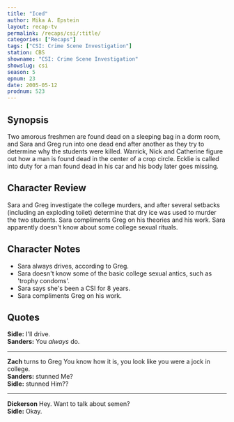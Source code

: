 ```yaml
---
title: "Iced"
author: Mika A. Epstein
layout: recap-tv
permalink: /recaps/csi/:title/
categories: ["Recaps"]
tags: ["CSI: Crime Scene Investigation"]
station: CBS
showname: "CSI: Crime Scene Investigation"
showslug: csi
season: 5  
epnum: 23 
date: 2005-05-12
prodnum: 523 
---
```


## Synopsis

Two amorous freshmen are found dead on a sleeping bag in a dorm room, and Sara and Greg run into one dead end after another as they try to determine why the students were killed. Warrick, Nick and Catherine figure out how a man is found dead in the center of a crop circle. Ecklie is called into duty for a man found dead in his car and his body later goes missing.

## Character Review

Sara and Greg investigate the college murders, and after several setbacks (including an exploding toilet) determine that dry ice was used to murder the two students. Sara compliments Greg on his theories and his work. Sara apparently doesn't know about some college sexual rituals.

## Character Notes

* Sara always drives, according to Greg.  
* Sara doesn't know some of the basic college sexual antics, such as 'trophy condoms'.  
* Sara says she's been a CSI for 8 years.  
* Sara compliments Greg on his work.

## Quotes

**Sidle:** I'll drive.  
**Sanders:** You _always_ do.  

- - -

**Zach** turns to Greg You know how it is, you look like you were a jock in college.  
**Sanders:** stunned Me?  
**Sidle:** stunned Him??  

- - -

**Dickerson** Hey. Want to talk about semen?  
**Sidle:** Okay.